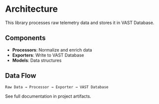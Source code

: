 # Architecture

This library processes raw telemetry data and stores it in VAST Database.

## Components

- **Processors**: Normalize and enrich data
- **Exporters**: Write to VAST Database
- **Models**: Data structures

## Data Flow

```
Raw Data → Processor → Exporter → VAST Database
```

See full documentation in project artifacts.
